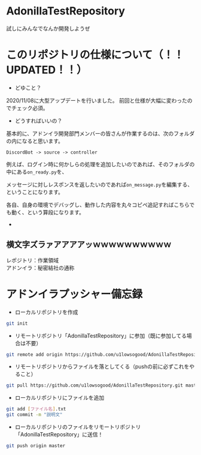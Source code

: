 # AdonillaTestRepository
試しにみんなでなんか開発しようぜ

# このリポジトリの仕様について（！！UPDATED！！）

* どゆこと？

2020/11/08に大型アップデートを行いました。
前回と仕様が大幅に変わったのでチェック必須。

* どうすればいいの？

基本的に、アドンイラ開発部門メンバーの皆さんが作業するのは、次のフォルダの内になると思います。

```DiscordBot -> source -> controller```


例えば、ログイン時に何かしらの処理を追加したいのであれば、そのフォルダの中にある```on_ready.py```を、

メッセージに対しレスポンスを返したいのであれば```on_message.py```を編集する、ということになります。

各自、自身の環境でデバッグし、動作した内容を丸々コピペ追記すればこちらでも動く、という算段になります。

*

## 横文字ズラァアアアアッｗｗｗｗｗｗｗｗｗｗ

レポジトリ：作業領域  
アドンイラ：秘密結社の通称  

# アドンイラプッシャー備忘録
* ローカルリポジトリを作成
```bash
git init
```

* リモートリポジトリ「AdonillaTestRepository」に参加（既に参加してる場合は不要）
```bash
git remote add origin https://github.com/u1lowsogood/AdonillaTestRepository.git
```

* リモートリポジトリからファイルを落としてくる（pushの前に必ずこれをやること）
```bash
git pull https://github.com/u1lowsogood/AdonillaTestRepository.git master
```

* ローカルリポジトリにファイルを追加
```bash
git add [ファイル名].txt
git commit -m "説明文"
```

* ローカルリポジトリのファイルをリモートリポジトリ「AdonillaTestRepository」に送信！
```bash
git push origin master
```
